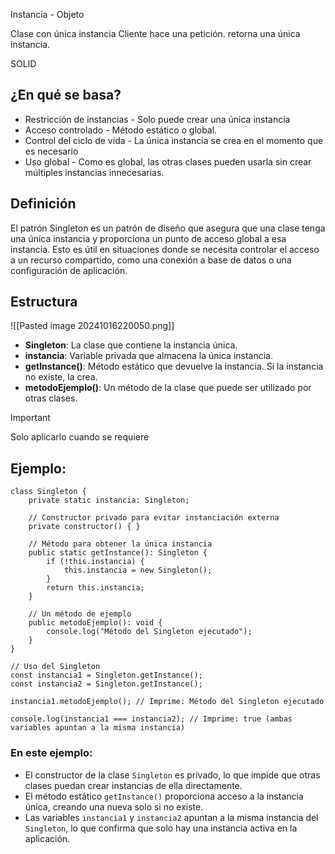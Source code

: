 Instancia - Objeto

Clase con única instancia
Cliente hace una petición. retorna una única instancia.


SOLID

## ¿En qué se basa?

- Restricción de instancias - Solo puede crear una única instancia 
- Acceso controlado - Método estático o global.
- Control del ciclo de vida - La única instancia se crea en el momento que es necesario
- Uso global - Como es global, las otras clases pueden usarla sin crear múltiples instancias innecesarias.

## Definición
El patrón Singleton es un patrón de diseño que asegura que una clase tenga una única instancia y proporciona un punto de acceso global a esa instancia. Esto es útil en situaciones donde se necesita controlar el acceso a un recurso compartido, como una conexión a base de datos o una configuración de aplicación.

## Estructura
![[Pasted image 20241016220050.png]]
- **Singleton**: La clase que contiene la instancia única.
- **instancia**: Variable privada que almacena la única instancia.
- **getInstance()**: Método estático que devuelve la instancia. Si la instancia no existe, la crea.
- **metodoEjemplo()**: Un método de la clase que puede ser utilizado por otras clases.

>[!IMPORTANT]
>Solo aplicarlo cuando se requiere

## Ejemplo:

```TS
class Singleton {
    private static instancia: Singleton;

    // Constructor privado para evitar instanciación externa
    private constructor() { }

    // Método para obtener la única instancia
    public static getInstance(): Singleton {
        if (!this.instancia) {
            this.instancia = new Singleton();
        }
        return this.instancia;
    }

    // Un método de ejemplo
    public metodoEjemplo(): void {
        console.log("Método del Singleton ejecutado");
    }
}

// Uso del Singleton
const instancia1 = Singleton.getInstance();
const instancia2 = Singleton.getInstance();

instancia1.metodoEjemplo(); // Imprime: Método del Singleton ejecutado

console.log(instancia1 === instancia2); // Imprime: true (ambas variables apuntan a la misma instancia)

```

### En este ejemplo:

- El constructor de la clase `Singleton` es privado, lo que impide que otras clases puedan crear instancias de ella directamente.
- El método estático `getInstance()` proporciona acceso a la instancia única, creando una nueva solo si no existe.
- Las variables `instancia1` y `instancia2` apuntan a la misma instancia del `Singleton`, lo que confirma que solo hay una instancia activa en la aplicación.
